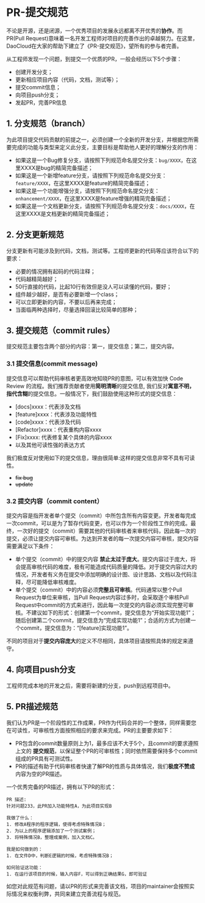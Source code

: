 # PR-提交规范

不论是开源，还是闭源，一个优秀项目的发展永远都离不开优秀的**协作**。而PR(Pull Request)意味着一名开发工程师对项目的完善作出的卓越努力。在这里，DaoCloud在大家的帮助下建立了《PR-提交规范》，望所有的参与者完善。

从工程师发现一个问题，到提交一个优质的PR，一般会经历以下5个步骤：

* 创建开发分支；
* 更新相应项目内容（代码，文档，测试等）；
* 提交commit信息；
* 向项目push分支；
* 发起PR，完善PR信息

## 1. 分支规范（branch）

为此项目提交代码贡献的前提之一，必须创建一个全新的开发分支，并根据您所需要完成的功能与类型来定义此分支，主要目标是帮助他人更好的理解分支的作用：

* 如果这是一个Bug修复分支，请按照下列规范命名提交分支：`bug/XXXX`，在这里XXXX是bug的精简完备描述；
* 如果这是一个新增feature分支，请按照下列规范命名提交分支：`feature/XXXX`，在这里XXXX是feature的精简完备描述；
* 如果这是一个功能增强分支，请按照下列规范命名提交分支：`enhancement/XXXX`，在这里XXXX是feature增强的精简完备描述；
* 如果这是一个文档更新分支，请按照下列规范命名提交分支：`docs/XXXX`，在这里XXXX是文档更新的精简完备描述；

## 2. 分支更新规范

分支更新有可能涉及到代码，文档，测试等。工程师更新的代码等应该符合以下的要求：

* 必要的情况拥有起码的代码注释；
* 代码越精简越好；
* 50行直接的代码，比起10行有效但是没人可以读懂的代码，要好；
* 组件越少越好，是否有必要新增一个class；
* 可以立即更新的内容，不要以后再来完成；
* 当面临两种选择时，尽量选择回滚比较简单的那种； 

## 3. 提交规范（commit rules）

提交规范主要包含两个部分的内容：第一，提交信息；第二，提交内容。

### 3.1 提交信息(commit message)

提交信息可以帮助代码审核者更高效地知晓PR的意图，可以有效加快 Code Review 的流程。我们推荐贡献者使用**简明清晰**的提交信息, 我们反对**寓意不明，指代含糊**的提交信息。一般情况下，我们鼓励使用这种形式的提交信息：

* [docs]xxxx：代表涉及文档
* [feature]xxxx：代表涉及功能特性
* [code]xxxx：代表涉及代码
* [Refactor]xxxx：代表重构内容xxxx
* [Fix]xxxx: 代表修复某个具体的内容xxxx
* 以及其他可读性强的表达方式

我们极度反对使用如下的提交信息，理由很简单:这样的提交信息非常不具有可读性。

* ~~fix bug~~
* ~~update~~

### 3.2 提交内容（commit content）

提交内容是指开发者单个提交（commit）中所包含所有内容变更。开发者每完成一次commit，可以是为了暂存代码变更，也可以作为一个阶段性工作的完成。最终，一次好的提交（commit）需要其他的代码审核者来审核代码，因此每一次的提交，必须让提交内容可审核。为达到开发者的每一次提交内容可审核，提交内容需要满足以下条件：

* 单个提交（commit）中的提交内容 **禁止太过于庞大**。提交内容过于庞大，将会提高审核代码的难度，极有可能造成代码质量的降低。对于提交内容过大的情况，开发者有义务在提交中添加明确的设计图、设计思路、文档以及代码注释，尽可能降低审核难度。
* 单个提交（commit）中的内容必须**完整且可审核**。代码通常以整个Pull Request为单位来审核，当Pull Request内容过多时，会采取逐个审核Pull Request中commit的方式来进行，因此每一次提交的内容必须实现完整可审核。不建议如下的形式：创建第一个commit，提交信息为“开始实现功能1”；随后创建第二个commit，提交信息为“完成实现功能1”；合适的方式为创建一个commit，提交信息为：“[feature]实现功能1”。

不同的项目对于**提交内容庞大**的定义不尽相同，具体项目请按照具体的规定来遵守。

## 4. 向项目push分支

工程师完成本地的开发之后，需要将新建的分支，push到远程项目中。

## 5. PR描述规范

我们认为PR是一个阶段性的工作成果，PR作为代码合并的一个整体，同样需要您在可读性，可审核性方面按照相应的要求来完成。PR的主要要求如下：

* PR包含的commit数量原则上为1，最多应该不大于5个，且commit的要求遵照上文的 **提交规范**，以保证整个PR的可审核性；同时依然需要保持多个commit组成的PR具有可测试性。
* PR的描述有助于代码审核者快速了解PR的性质与具体情况，我们**极度不赞成**内容为空的PR描述。

一个优秀完备的PR描述，拥有以下PR的形式：

```
PR 描述:
针对问题233，此PR加入功能特性A，为此项目实现B

我做了什么：
1. 修改A程序的程序逻辑，使得考虑特殊情况B；
2. 为以上的程序逻辑添加了一个测试案例；
3. 将特殊情况B，整理成案例，加入文档C。

我是如何做到的：
1. 在文件D中，判断E逻辑的时候，考虑特殊情况B；

如何验证这功能：
1. 在运行该项目的时候，输入内容F，可以得到正确结果G，即可验证

```

如您对此规范有问题，请以PR的形式来完善该文档，项目的maintainer会按照实际情况来权衡利弊，共同来建立完善流程与规范。
